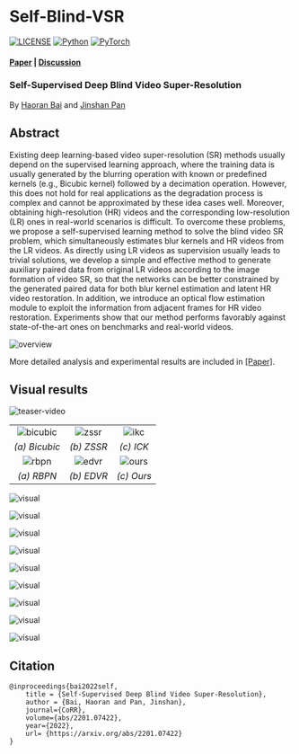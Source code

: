 # Self-Blind-VSR

[![LICENSE](https://img.shields.io/badge/license-MIT-green)](https://github.com/csbhr/Self-Blind-VSR/blob/main/LICENSE)
[![Python](https://img.shields.io/badge/python-3.6-blue.svg)](https://www.python.org/)
[![PyTorch](https://img.shields.io/badge/pytorch-0.4.1-%237732a8)](https://pytorch.org/)

#### [Paper](https://arxiv.org/pdf/2201.07422.pdf) | [Discussion](https://github.com/csbhr/Self-Blind-VSR/issues)
### Self-Supervised Deep Blind Video Super-Resolution
By [Haoran Bai](https://csbhr.github.io/) and [Jinshan Pan](https://jspan.github.io/)

## Abstract
Existing deep learning-based video super-resolution (SR) methods usually depend on the supervised learning approach, where the training data is usually generated by the blurring operation with known or predefined kernels (e.g., Bicubic kernel) followed by a decimation operation. However, this does not hold for real applications as the degradation process is complex and cannot be approximated by these idea cases well. Moreover, obtaining high-resolution (HR) videos and the corresponding low-resolution (LR) ones in real-world scenarios is difficult. To overcome these problems, we propose a self-supervised learning method to solve the blind video SR problem, which simultaneously estimates blur kernels and HR videos from the LR videos. As directly using LR videos as supervision usually leads to trivial solutions, we develop a simple and effective method to generate auxiliary paired data from original LR videos according to the image formation of video SR, so that the networks can be better constrained by the generated paired data for both blur kernel estimation and latent HR video restoration. In addition, we introduce an optical flow estimation module to exploit the information from adjacent frames for HR video restoration. Experiments show that our method performs favorably against state-of-the-art ones on benchmarks and real-world videos.  

![overview](https://s4.ax1x.com/2022/01/22/7hGpSx.png)  

More detailed analysis and experimental results are included in [[Paper]](https://arxiv.org/pdf/2201.07422.pdf).

## Visual results

![teaser-video](asset/teaser-video.gif)

| | | |
|:---:|:---:|:---:|
|![bicubic](https://s4.ax1x.com/2022/01/22/7huu4K.gif)|![zssr](https://s4.ax1x.com/2022/01/22/7hunN6.gif)|![ikc](https://s4.ax1x.com/2022/01/22/7huZH1.gif)|
|<i>(a) Bicubic</i>|<i>(b) ZSSR</i>|<i>(c) ICK</i>|
|![rbpn](https://s4.ax1x.com/2022/01/22/7huM9O.gif)|![edvr](https://s4.ax1x.com/2022/01/22/7humAx.gif)|![ours](https://s4.ax1x.com/2022/01/22/7hnq1g.gif)|
|<i>(a) RBPN</i>|<i>(b) EDVR</i>|<i>(c) Ours</i>|

![visual](https://s4.ax1x.com/2022/01/22/7hGMX8.png)

![visual](https://s4.ax1x.com/2022/01/22/7hGZtA.png)

![visual](https://s4.ax1x.com/2022/01/22/7hGFmD.png)

![visual](https://s4.ax1x.com/2022/01/22/7hGk0e.png)

![visual](https://s4.ax1x.com/2022/01/22/7hGVkd.png)

![visual](https://s4.ax1x.com/2022/01/22/7hGATH.png)

![visual](https://s4.ax1x.com/2022/01/22/7hGK6f.png)

![visual](https://s4.ax1x.com/2022/01/22/7hGnpt.png)

![visual](https://s4.ax1x.com/2022/01/22/7hGu1P.png)

## Citation
```
@inproceedings{bai2022self,
    title = {Self-Supervised Deep Blind Video Super-Resolution},
    author = {Bai, Haoran and Pan, Jinshan},
	journal={CoRR},
	volume={abs/2201.07422},
	year={2022},
	url= {https://arxiv.org/abs/2201.07422}
}
```
